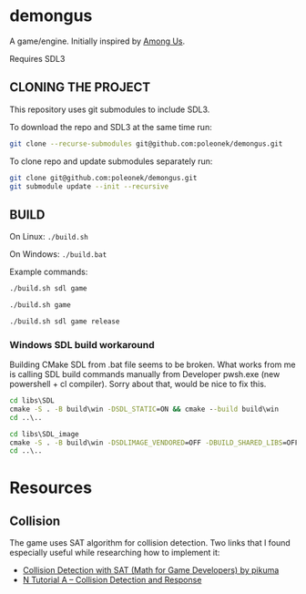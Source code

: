 # demongus
A game/engine. Initially inspired by [Among Us](https://store.steampowered.com/app/945360/Among_Us/).

Requires SDL3

## CLONING THE PROJECT
This repository uses git submodules to include SDL3.

To download the repo and SDL3 at the same time run:
```bash
git clone --recurse-submodules git@github.com:poleonek/demongus.git
```
To clone repo and update submodules separately run:
```bash
git clone git@github.com:poleonek/demongus.git
git submodule update --init --recursive
```

## BUILD
On Linux: `./build.sh`

On Windows: `./build.bat`

Example commands:
```bash
./build.sh sdl game
```
```bash
./build.sh game
```
```bash
./build.sh sdl game release
```
### Windows SDL build workaround
Building CMake SDL from .bat file seems to be broken.
What works from me is calling SDL build commands manually from Developer pwsh.exe (new powershell + cl compiler).
Sorry about that, would be nice to fix this.
```bat
cd libs\SDL
cmake -S . -B build\win -DSDL_STATIC=ON && cmake --build build\win
cd ..\..

cd libs\SDL_image
cmake -S . -B build\win -DSDLIMAGE_VENDORED=OFF -DBUILD_SHARED_LIBS=OFF "-DSDL3_DIR=..\SDL\build\win" && cmake --build build\win
cd ..\..
```

# Resources
## Collision
The game uses SAT algorithm for collision detection.
Two links that I found especially useful while researching how to implement it:
- [Collision Detection with SAT (Math for Game Developers) by pikuma](https://www.youtube.com/watch?v=-EsWKT7Doww)
- [N Tutorial A – Collision Detection and Response](https://www.metanetsoftware.com/2016/n-tutorial-a-collision-detection-and-response)
